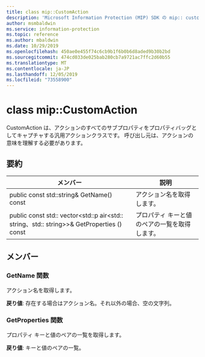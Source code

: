 ```yaml
---
title: class mip::CustomAction
description: 'Microsoft Information Protection (MIP) SDK の mip:: customaction クラスについて説明します。'
author: msmbaldwin
ms.service: information-protection
ms.topic: reference
ms.author: mbaldwin
ms.date: 10/29/2019
ms.openlocfilehash: 450ae0e455f74c6cb9b1f6b0b6d8aded9b30b2bd
ms.sourcegitcommit: 474cd033de025bab280cb7a9721ac7ffc2d60b55
ms.translationtype: MT
ms.contentlocale: ja-JP
ms.lasthandoff: 12/05/2019
ms.locfileid: "73558900"
---
```

# <a name="class-mipcustomaction"></a>class mip::CustomAction 
CustomAction は、アクションのすべてのサブプロパティをプロパティバッグとしてキャプチャする汎用アクションクラスです。 呼び出し元は、アクションの意味を理解する必要があります。
  
## <a name="summary"></a>要約
 メンバー                        | 説明                                
--------------------------------|---------------------------------------------
public const std::string& GetName() const  |  アクション名を取得します。
public const std:: vector\<std::p air\<std:: string、std:: string\>\>& GetProperties () const  |  プロパティ キーと値のペアの一覧を取得します。
  
## <a name="members"></a>メンバー
  
### <a name="getname-function"></a>GetName 関数
アクション名を取得します。

  
**戻り値**: 存在する場合はアクション名。それ以外の場合、空の文字列。
  
### <a name="getproperties-function"></a>GetProperties 関数
プロパティ キーと値のペアの一覧を取得します。

  
**戻り値**: キーと値のペアの一覧。